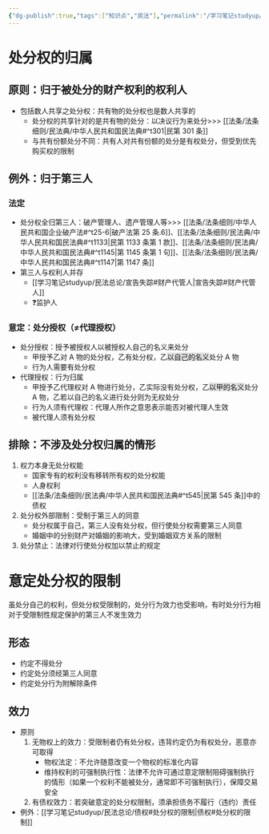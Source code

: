 ```yaml
---
{"dg-publish":true,"tags":["知识点","民法"],"permalink":"/学习笔记studyup/民法总论/处分权/","dgPassFrontmatter":true,"created":"2024-11-29T19:39:56.778+08:00","updated":"2024-11-29T19:42:14.052+08:00"}
---
```


# 处分权的归属
## 原则：归于被处分的财产权利的权利人
- 包括数人共享之处分权：共有物的处分权也是数人共享的
	- 处分权的共享针对的是共有物的处分：以决议行为来处分>>> [[法条/法条细则/民法典/中华人民共和国民法典#^t301\|民第 301 条]]
	- 与共有份额处分不同：共有人对共有份额的处分是有权处分，但受到优先购买权的限制
## 例外：归于第三人
### 法定
- 处分权全归第三人：破产管理人、遗产管理人等>>> [[法条/法条细则/中华人民共和国企业破产法#^t25-6\|破产法第 25 条.6]]、[[法条/法条细则/民法典/中华人民共和国民法典#^t1133\|民第 1133 条第 1 款]]、[[法条/法条细则/民法典/中华人民共和国民法典#^t1145\|第 1145 条第 1 句]]、[[法条/法条细则/民法典/中华人民共和国民法典#^t1147\|第 1147 条]]
- 第三人与权利人并存
	- [[学习笔记studyup/民法总论/宣告失踪#财产代管人\|宣告失踪#财产代管人]]
	- ❓监护人
### 意定：处分授权（≠代理授权）
- 处分授权：授予被授权人以被授权人自己的名义来处分
	- 甲授予乙对 A 物的处分权，乙有处分权，乙<span style="background:rgba(92, 92, 92, 0.2)">以自己的名义</span>处分 A 物
	- 行为人需要有处分权
- 代理授权：行为归属
	- 甲授予乙代理权对 A 物进行处分，乙实际没有处分权，乙<span style="background:rgba(92, 92, 92, 0.2)">以甲的名义</span>处分 A 物，乙若以自己的名义进行处分则为无权处分
	- 行为人须有代理权：代理人所作之意思表示能否对被代理人生效
	- 被代理人须有处分权
## 排除：不涉及处分权归属的情形
1. 权力本身无处分权能
	- 国家专有的权利没有移转所有权的处分权能
	- 人身权利
	- [[法条/法条细则/民法典/中华人民共和国民法典#^t545\|民第 545 条]]中的债权
2. 处分权外部限制：受制于第三人的同意
	- 处分权属于自己，第三人没有处分权，但行使处分权需要第三人同意
	- 婚姻中的分别财产对婚姻的影响大，受到婚姻双方关系的限制
3. 处分禁止：法律对行使处分权加以禁止的规定
# 意定处分权的限制
虽处分自己的权利，但处分权受限制的，处分行为效力也受影响，有时处分行为相对于受限制性规定保护的第三人不发生效力
## 形态
- 约定不得处分
- 约定处分须经第三人同意
- 约定处分行为附解除条件
## 效力
- 原则
	1. 无物权上的效力：受限制者仍有处分权，违背约定仍为有权处分，恶意亦可取得
		- 物权法定：不允许随意改变一个物权的标准化内容
		- 维持权利的可强制执行性：法律不允许可通过意定限制阻碍强制执行的情形（如果一个权利不能被处分，通常即不可强制执行），保障交易安全
	2. 有债权效力：若突破意定的处分权限制，须承担债务不履行（违约）责任
- 例外：[[学习笔记studyup/民法总论/债权#处分权的限制\|债权#处分权的限制]]